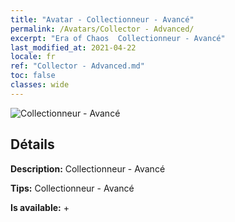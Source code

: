 ```yaml
---
title: "Avatar - Collectionneur - Avancé"
permalink: /Avatars/Collector - Advanced/
excerpt: "Era of Chaos  Collectionneur - Avancé"
last_modified_at: 2021-04-22
locale: fr
ref: "Collector - Advanced.md"
toc: false
classes: wide
---
```

 ![Collectionneur - Avancé](/images/a/avatarFrame_72.png)

## Détails

 **Description:** Collectionneur - Avancé 

 **Tips:** Collectionneur - Avancé 

 **Is available:**  + 

